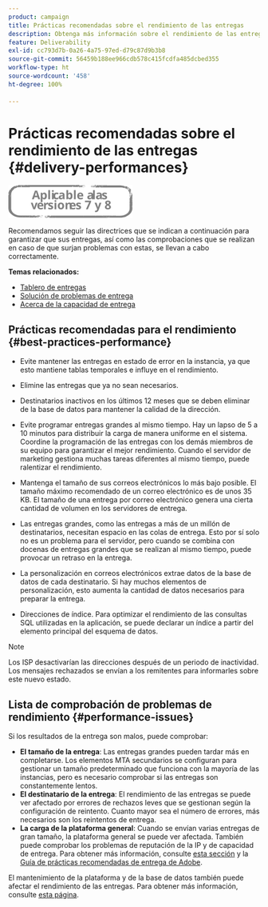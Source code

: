 ```yaml
---
product: campaign
title: Prácticas recomendadas sobre el rendimiento de las entregas
description: Obtenga más información sobre el rendimiento de las entregas y las prácticas recomendadas.
feature: Deliverability
exl-id: cc793d7b-0a26-4a75-97ed-d79c87d9b3b8
source-git-commit: 56459b188ee966cdb578c415fcdfa485dcbed355
workflow-type: ht
source-wordcount: '458'
ht-degree: 100%

---
```


# Prácticas recomendadas sobre el rendimiento de las entregas {#delivery-performances}

![](../../assets/common.svg)

Recomendamos seguir las directrices que se indican a continuación para garantizar que sus entregas, así como las comprobaciones que se realizan en caso de que surjan problemas con estas, se llevan a cabo correctamente.

**Temas relacionados:**

* [Tablero de entregas](delivery-dashboard.md)
* [Solución de problemas de entrega](delivery-troubleshooting.md)
* [Acerca de la capacidad de entrega](about-deliverability.md)

## Prácticas recomendadas para el rendimiento {#best-practices-performance}

* Evite mantener las entregas en estado de error en la instancia, ya que esto mantiene tablas temporales e influye en el rendimiento.

* Elimine las entregas que ya no sean necesarios.

* Destinatarios inactivos en los últimos 12 meses que se deben eliminar de la base de datos para mantener la calidad de la dirección.

* Evite programar entregas grandes al mismo tiempo. Hay un lapso de 5 a 10 minutos para distribuir la carga de manera uniforme en el sistema. Coordine la programación de las entregas con los demás miembros de su equipo para garantizar el mejor rendimiento. Cuando el servidor de marketing gestiona muchas tareas diferentes al mismo tiempo, puede ralentizar el rendimiento.

* Mantenga el tamaño de sus correos electrónicos lo más bajo posible. El tamaño máximo recomendado de un correo electrónico es de unos 35 KB. El tamaño de una entrega por correo electrónico genera una cierta cantidad de volumen en los servidores de entrega.

* Las entregas grandes, como las entregas a más de un millón de destinatarios, necesitan espacio en las colas de entrega. Esto por sí solo no es un problema para el servidor, pero cuando se combina con docenas de entregas grandes que se realizan al mismo tiempo, puede provocar un retraso en la entrega.

* La personalización en correos electrónicos extrae datos de la base de datos de cada destinatario. Si hay muchos elementos de personalización, esto aumenta la cantidad de datos necesarios para preparar la entrega.

* Direcciones de índice. Para optimizar el rendimiento de las consultas SQL utilizadas en la aplicación, se puede declarar un índice a partir del elemento principal del esquema de datos.

>[!NOTE]
>
>Los ISP desactivarían las direcciones después de un periodo de inactividad. Los mensajes rechazados se envían a los remitentes para informarles sobre este nuevo estado.

## Lista de comprobación de problemas de rendimiento {#performance-issues}

Si los resultados de la entrega son malos, puede comprobar:

* **El tamaño de la entrega**: Las entregas grandes pueden tardar más en completarse. Los elementos MTA secundarios se configuran para gestionar un tamaño predeterminado que funciona con la mayoría de las instancias, pero es necesario comprobar si las entregas son constantemente lentos.
* **El destinatario de la entrega**: El rendimiento de las entregas se puede ver afectado por errores de rechazos leves que se gestionan según la configuración de reintento. Cuanto mayor sea el número de errores, más necesarios son los reintentos de entrega.
* **La carga de la plataforma general**: Cuando se envían varias entregas de gran tamaño, la plataforma general se puede ver afectada. También puede comprobar los problemas de reputación de la IP y de capacidad de entrega. Para obtener más información, consulte [esta sección](about-deliverability.md) y la [Guía de prácticas recomendadas de entrega de Adobe](https://experienceleague.adobe.com/docs/deliverability-learn/deliverability-best-practice-guide/introduction.html?lang=es).

El mantenimiento de la plataforma y de la base de datos también puede afectar el rendimiento de las entregas. Para obtener más información, consulte [esta página](../../production/using/database-performances.md).
